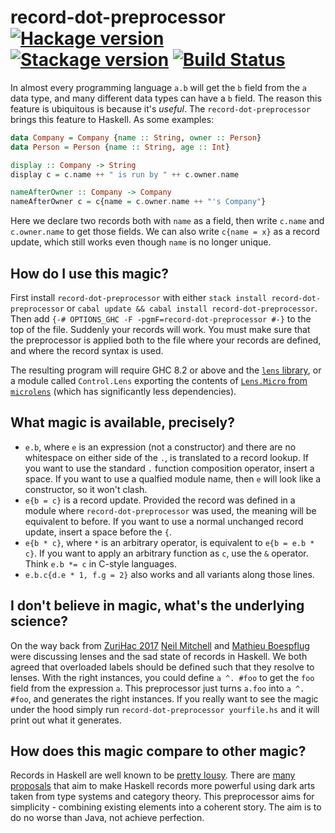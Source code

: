 # record-dot-preprocessor [![Hackage version](https://img.shields.io/hackage/v/record-dot-preprocessor.svg?label=Hackage)](https://hackage.haskell.org/package/record-dot-preprocessor) [![Stackage version](https://www.stackage.org/package/record-dot-preprocessor/badge/lts?label=Stackage)](https://www.stackage.org/package/record-dot-preprocessor) [![Build Status](https://img.shields.io/travis/ndmitchell/record-dot-preprocessor.svg)](https://travis-ci.org/ndmitchell/record-dot-preprocessor)

In almost every programming language `a.b` will get the `b` field from the `a` data type, and many different data types can have a `b` field. The reason this feature is ubiquitous is because it's _useful_. The `record-dot-preprocessor` brings this feature to Haskell. As some examples:

```haskell
data Company = Company {name :: String, owner :: Person}
data Person = Person {name :: String, age :: Int}

display :: Company -> String
display c = c.name ++ " is run by " ++ c.owner.name

nameAfterOwner :: Company -> Company
nameAfterOwner c = c{name = c.owner.name ++ "'s Company"}
```

Here we declare two records both with `name` as a field, then write `c.name` and `c.owner.name` to get those fields. We can also write `c{name = x}` as a record update, which still works even though `name` is no longer unique.

## How do I use this magic?

First install `record-dot-preprocessor` with either `stack install record-dot-preprocessor` or `cabal update && cabal install record-dot-preprocessor`. Then add `{-# OPTIONS_GHC -F -pgmF=record-dot-preprocessor #-}` to the top of the file. Suddenly your records will work. You must make sure that the preprocessor is applied both to the file where your records are defined, and where the record syntax is used.

The resulting program will require GHC 8.2 or above and the [`lens` library](https://hackage.haskell.org/package/lens), or a module called `Control.Lens` exporting the contents of [`Lens.Micro` from `microlens`](https://hackage.haskell.org/package/microlens/docs/Lens-Micro.html) (which has significantly less dependencies).

## What magic is available, precisely?

* `e.b`, where `e` is an expression (not a constructor) and there are no whitespace on either side of the `.`, is translated to a record lookup. If you want to use the standard `.` function composition operator, insert a space. If you want to use a qualfied module name, then `e` will look like a constructor, so it won't clash.
* `e{b = c}` is a record update. Provided the record was defined in a module where `record-dot-preprocessor` was used, the meaning will be equivalent to before. If you want to use a normal unchanged record update, insert a space before the `{`.
* `e{b * c}`, where `*` is an arbitrary operator, is equivalent to `e{b = e.b * c}`. If you want to apply an arbitrary function as `c`, use the `&` operator. Think `e.b *= c` in C-style languages.
* `e.b.c{d.e * 1, f.g = 2}` also works and all variants along those lines.

## I don't believe in magic, what's the underlying science?

On the way back from [ZuriHac 2017](https://2017.zurihac.info/) [Neil Mitchell](https://ndmitchell.com) and [Mathieu Boespflug](https://www.tweag.io/contact) were discussing lenses and the sad state of records in Haskell. We both agreed that overloaded labels should be defined such that they resolve to lenses. With the right instances, you could define `a ^. #foo` to get the `foo` field from the expression `a`. This preprocessor just turns `a.foo` into `a ^. #foo`, and generates the right instances. If you really want to see the magic under the hood simply run `record-dot-preprocessor yourfile.hs` and it will print out what it generates.

## How does this magic compare to other magic?

Records in Haskell are well known to be [pretty lousy](https://www.yesodweb.com/blog/2011/09/limitations-of-haskell). There are [many proposals](https://wiki.haskell.org/Extensible_record) that aim to make Haskell records more powerful using dark arts taken from type systems and category theory. This preprocessor aims for simplicity - combining existing elements into a coherent story. The aim is to do no worse than Java, not achieve perfection.
